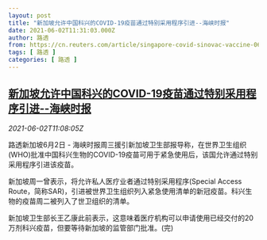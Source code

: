 ```yaml
---
layout: post
title: "新加坡允许中国科兴的COVID-19疫苗通过特别采用程序引进--海峡时报"
date: 2021-06-02T11:31:03.000Z
author: 路透
from: https://cn.reuters.com/article/singapore-covid-sinovac-vaccine-0602-idCNKCS2DE16D
tags: [ 路透 ]
categories: [ 路透 ]
---
```

<!--1622633463000-->
[新加坡允许中国科兴的COVID-19疫苗通过特别采用程序引进--海峡时报](https://cn.reuters.com/article/singapore-covid-sinovac-vaccine-0602-idCNKCS2DE16D)
------

<div>
<div><i>2021-06-02T11:08:05Z</i></div><p>路透新加坡6月2日 - 海峡时报周三援引新加坡卫生部报导称，在世界卫生组织(WHO)批准中国科兴生物的COVID-19疫苗可用于紧急使用后，该国允许通过特别采用程序引进该疫苗。</p><p>新加坡周一曾表示，将允许私人医疗业者通过特别采用程序(Special Access Route，简称SAR)，引进被世界卫生组织列入紧急使用清单的新冠疫苗。科兴生物的疫苗周二被列入了世卫组织的清单。</p><p>新加坡卫生部长王乙康此前表示，这意味着医疗机构可以申请使用已经交付的20万剂科兴疫苗，但要等待新加坡的监管部门批准。(完)</p>
</div>
